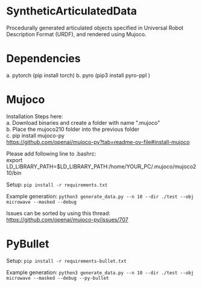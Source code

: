 # SyntheticArticulatedData
Procedurally generated articulated objects specified in Universal Robot Description Format (URDF), and rendered using Mujoco.


# Dependencies
a. pytorch (pip install torch)
b. pyro (pip3 install pyro-ppl )

# Mujoco

Installation Steps here:<br>
a. Download binaries and create a folder with name ".mujoco"<br>
b. Place the mujoco210 folder into the previous folder<br>
c. pip install mujoco-py<br>
https://github.com/openai/mujoco-py?tab=readme-ov-file#install-mujoco<br>

Please add following line to .bashrc:<br>
export LD_LIBRARY_PATH=$LD_LIBRARY_PATH:/home/YOUR_PC/.mujoco/mujoco210/bin<br>


Setup:
```pip install -r requirements.txt```

Example generation:
```python3 generate_data.py --n 10 --dir ./test --obj microwave --masked --debug```

Issues can be sorted by using this thread:<br>
https://github.com/openai/mujoco-py/issues/707

# PyBullet

Setup:
```pip install -r requirements-bullet.txt```

Example generation:
```python3 generate_data.py --n 10 --dir ./test --obj microwave --masked --debug --py-bullet```
